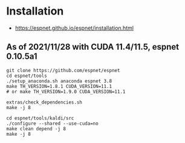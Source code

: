 # Installation

* https://espnet.github.io/espnet/installation.html

## As of 2021/11/28 with CUDA 11.4/11.5, espnet 0.10.5a1

    git clone https://github.com/espnet/espnet
    cd espnet/tools
    ./setup_anaconda.sh anaconda espnet 3.8
    make TH_VERSION=1.8.1 CUDA_VERSION=11.1
    # or make TH_VERSION=1.9.0 CUDA_VERSION=11.1

    extras/check_dependencies.sh
    make -j 8

    cd espnet/tools/kaldi/src
    ./configure --shared --use-cuda=no
    make clean depend -j 8
    make -j 8

